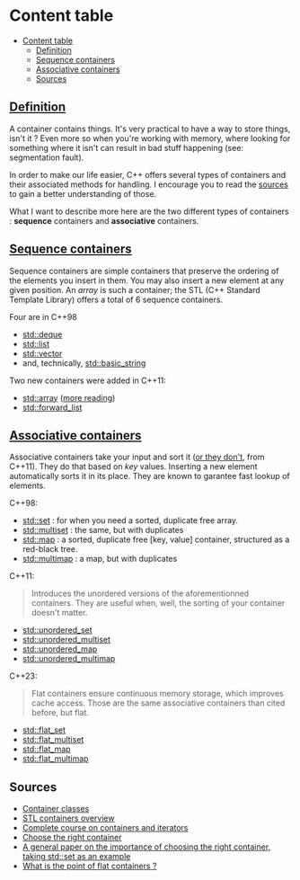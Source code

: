 # Content table

- [Content table](#content-table)
  - [Definition](#definition)
  - [Sequence containers](#sequence-containers)
  - [Associative containers](#associative-containers)
  - [Sources](#sources)

## [Definition](https://en.cppreference.com/w/cpp/named_req/Container)

A container contains things. It's very practical to have a way to store things, isn't it ? Even more so when you're working with memory, where looking for something where it isn't can result in bad stuff happening (see: segmentation fault).

In order to make our life easier, C++ offers several types of containers and their associated methods for handling. I encourage you to read the [sources](#sources) to gain a better understanding of those.

What I want to describe more here are the two different types of containers : **sequence** containers and **associative** containers.

## [Sequence containers](https://en.cppreference.com/w/cpp/named_req/SequenceContainer)

Sequence containers are simple containers that preserve the ordering of the elements you insert in them. You may also insert a new element at any given position. An _array_ is such a container; the STL (C++ Standard Template Library) offers a total of 6 sequence containers.

Four are in C++98

- [std::deque](https://en.cppreference.com/w/cpp/container/deque)
- [std::list](https://en.cppreference.com/w/cpp/container/list)
- [std::vector](https://en.cppreference.com/w/cpp/container/vector)
- and, technically, [std::basic_string](https://en.cppreference.com/w/cpp/string/basic_string)

Two new containers were added in C++11:

- [std::array](https://en.cppreference.com/w/cpp/container/array) ([more reading](https://thejat.in/learn/cpp-stdarray-in-cpp))
- [std::forward_list](https://en.cppreference.com/w/cpp/container/forward_list)

## [Associative containers](https://en.cppreference.com/w/cpp/named_req/AssociativeContainer)

Associative containers take your input and sort it ([or they don't](https://en.cppreference.com/w/cpp/named_req/UnorderedAssociativeContainer), from C++11). They do that based on _key_ values. Inserting a new element automatically sorts it in its place. They are known to garantee fast lookup of elements.

C++98:

- [std::set](https://en.cppreference.com/w/cpp/container/set) : for when you need a sorted, duplicate free array.
- [std::multiset](https://en.cppreference.com/w/cpp/container/multiset) : the same, but with duplicates
- [std::map](https://en.cppreference.com/w/cpp/container/map) : a sorted, duplicate free [key, value] container, structured as a red-black tree.
- [std::multimap](https://en.cppreference.com/w/cpp/container/multimap) : a map, but with duplicates

C++11:
> Introduces the unordered versions of the aforementionned containers. They are useful when, well, the sorting of your container doesn't matter.

- [std::unordered_set](https://en.cppreference.com/w/cpp/container/unordered_set)
- [std::unordered_multiset](https://en.cppreference.com/w/cpp/container/unordered_multiset)
- [std::unordered_map](https://en.cppreference.com/w/cpp/container/unordered_map)
- [std::unordered_multimap](https://en.cppreference.com/w/cpp/container/unordered_multimap)

C++23:
> Flat containers ensure continuous memory storage, which improves cache access. Those are the same associative containers than cited before, but flat.

- [std::flat_set](https://en.cppreference.com/w/cpp/container/flat_set)
- [std::flat_multiset](https://en.cppreference.com/w/cpp/container/flat_multiset)
- [std::flat_map](https://en.cppreference.com/w/cpp/container/flat_map)
- [std::flat_multimap](https://en.cppreference.com/w/cpp/container/flat_multimap)

## Sources

- [Container classes](https://www.learncpp.com/cpp-tutorial/container-classes/)
- [STL containers overview](https://www.learncpp.com/cpp-tutorial/stl-containers-overview/)
- [Complete course on containers and iterators](https://www.cs.cmu.edu/~gregjor/project/eckelbook/volume2/Chap07.htm)
- [Choose the right container](https://embeddedartistry.com/blog/2017/08/23/choosing-the-right-stl-container-general-rules-of-thumb/)
- [A general paper on the importance of choosing the right container, taking std::set as an example](https://lafstern.org/matt/col1.pdf)
- [What is the point of flat containers ?](https://www.open-std.org/jtc1/sc22/wg21/docs/papers/2015/p0038r0.html)
